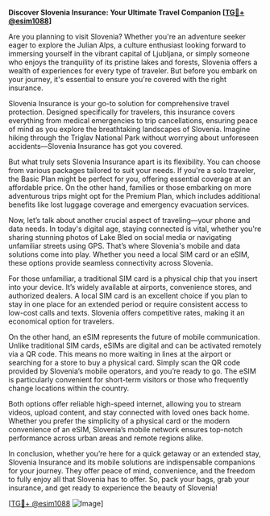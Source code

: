 **Discover Slovenia Insurance: Your Ultimate Travel Companion [[TG💪+ @esim1088](https://t.me/s/esim1088)]**

Are you planning to visit Slovenia? Whether you're an adventure seeker eager to explore the Julian Alps, a culture enthusiast looking forward to immersing yourself in the vibrant capital of Ljubljana, or simply someone who enjoys the tranquility of its pristine lakes and forests, Slovenia offers a wealth of experiences for every type of traveler. But before you embark on your journey, it's essential to ensure you're covered with the right insurance.

Slovenia Insurance is your go-to solution for comprehensive travel protection. Designed specifically for travelers, this insurance covers everything from medical emergencies to trip cancellations, ensuring peace of mind as you explore the breathtaking landscapes of Slovenia. Imagine hiking through the Triglav National Park without worrying about unforeseen accidents—Slovenia Insurance has got you covered.

But what truly sets Slovenia Insurance apart is its flexibility. You can choose from various packages tailored to suit your needs. If you're a solo traveler, the Basic Plan might be perfect for you, offering essential coverage at an affordable price. On the other hand, families or those embarking on more adventurous trips might opt for the Premium Plan, which includes additional benefits like lost luggage coverage and emergency evacuation services.

Now, let’s talk about another crucial aspect of traveling—your phone and data needs. In today's digital age, staying connected is vital, whether you're sharing stunning photos of Lake Bled on social media or navigating unfamiliar streets using GPS. That’s where Slovenia's mobile and data solutions come into play. Whether you need a local SIM card or an eSIM, these options provide seamless connectivity across Slovenia.

For those unfamiliar, a traditional SIM card is a physical chip that you insert into your device. It’s widely available at airports, convenience stores, and authorized dealers. A local SIM card is an excellent choice if you plan to stay in one place for an extended period or require consistent access to low-cost calls and texts. Slovenia offers competitive rates, making it an economical option for travelers.

On the other hand, an eSIM represents the future of mobile communication. Unlike traditional SIM cards, eSIMs are digital and can be activated remotely via a QR code. This means no more waiting in lines at the airport or searching for a store to buy a physical card. Simply scan the QR code provided by Slovenia’s mobile operators, and you’re ready to go. The eSIM is particularly convenient for short-term visitors or those who frequently change locations within the country.

Both options offer reliable high-speed internet, allowing you to stream videos, upload content, and stay connected with loved ones back home. Whether you prefer the simplicity of a physical card or the modern convenience of an eSIM, Slovenia’s mobile network ensures top-notch performance across urban areas and remote regions alike.

In conclusion, whether you’re here for a quick getaway or an extended stay, Slovenia Insurance and its mobile solutions are indispensable companions for your journey. They offer peace of mind, convenience, and the freedom to fully enjoy all that Slovenia has to offer. So, pack your bags, grab your insurance, and get ready to experience the beauty of Slovenia!

[[TG💪+ @esim1088](https://t.me/s/esim1088) ![Image](https://i.postimg.cc/Y0z9fWf4/image.png)]